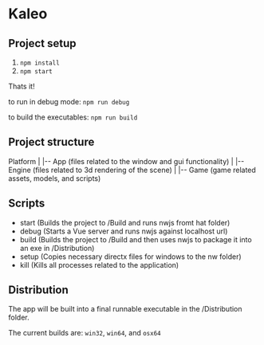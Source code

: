 # Kaleo

## Project setup

1. `npm install`
2. `npm start`

Thats it!

to run in debug mode: `npm run debug`

to build the executables: `npm run build`

## Project structure

Platform
|
|-- App (files related to the window and gui functionality)
|
|-- Engine (files related to 3d rendering of the scene)
|
|-- Game (game related assets, models, and scripts)


## Scripts

- start (Builds the project to /Build and runs nwjs fromt hat folder)
- debug (Starts a Vue server and runs nwjs against localhost url)
- build (Builds the project to /Build and then uses nwjs to package it into an exe in /Distribution)
- setup (Copies necessary directx files for windows to the nw folder)
- kill (Kills all processes related to the application)

## Distribution
The app will be built into a final runnable executable in the /Distribution folder.

The current builds are: `win32`, `win64`, and `osx64`
